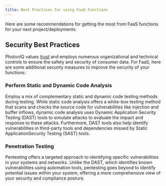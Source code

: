 ```yaml
---
title: Best Practices for using FaaS Functions
---
```

Here are some recommendations for getting the most from FaaS functions for your next project/deployments:

## Security Best Practices
PhotonIQ values [trust](https://www.macrometa.com/trust-center) and employs numerous organizational and technical controls to ensure the safety and security of consumer data. For FaaS, here are some additional security measures to improve the security of your functions:

### Perform Static and Dynamic Code Analysis
Employ a mix of complementary static and dynamic code testing methods during testing. While static code analysis offers a white-box testing method that scans and checks the source code for vulnerabilities like injection and buffer inflows, dynamic code analysis uses Dynamic Application Security Testing (DAST) tools to simulate attacks to evaluate the impact and response to these attacks. Furthermore, DAST tools also help identify vulnerabilities in third-party tools and dependencies missed by Static ApplicationSecurity Testing (SAST) tools. 

### Penetration Testing
Pentesting offers a targeted approach to identifying specific vulnerabilities in your systems and networks. Unlike the DAST, which identifies known vulnerabilities using automation tools, pentesting goes beyond to identify potential issues within your system, offering a more comprehensive view of your security and compliance posture.


